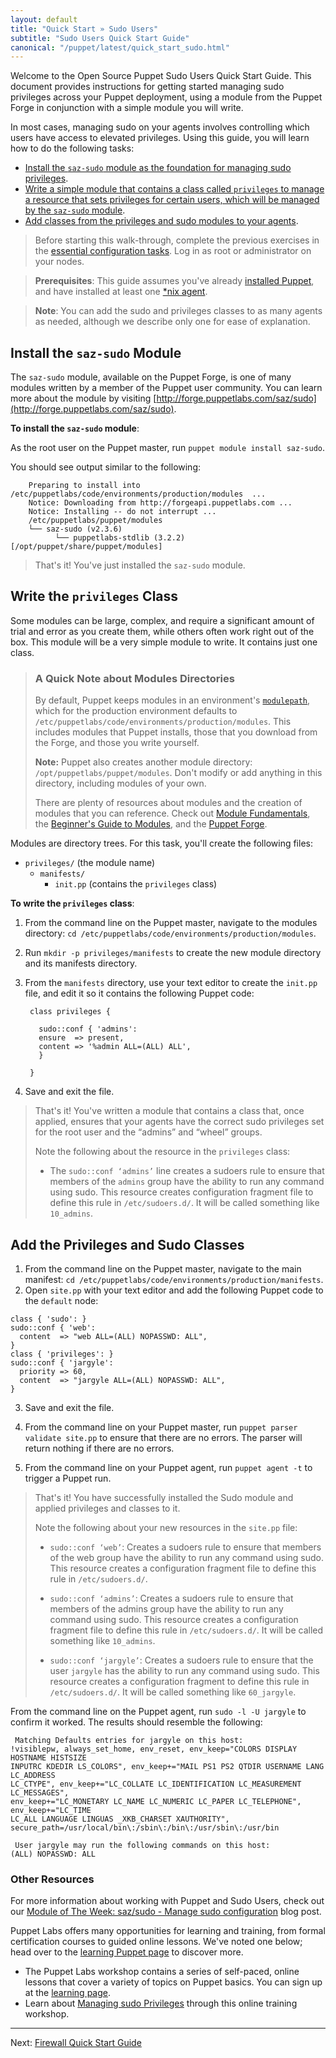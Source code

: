 ```yaml
---
layout: default
title: "Quick Start » Sudo Users"
subtitle: "Sudo Users Quick Start Guide"
canonical: "/puppet/latest/quick_start_sudo.html"
---
```


[downloads]: https://puppetlabs.com/puppet/puppet-open-source
[sys_req]: ./install_system_requirements.html
[agent_install]: ./install_agents.html
[install_overview]: ./install_basic.html

Welcome to the Open Source Puppet Sudo Users Quick Start Guide. This document provides instructions for getting started managing sudo privileges across your Puppet deployment, using a module from the Puppet Forge in conjunction with a simple module you will write.

In most cases, managing sudo on your agents involves controlling which users have access to elevated privileges. Using this guide, you will learn how to do the following tasks:

* [Install the `saz-sudo` module as the foundation for managing sudo privileges](#install-the-saz-sudo-module).
* [Write a simple module that contains a class called `privileges` to manage a resource that sets privileges for certain users, which will be managed by the `saz-sudo` module](#write-the-privileges-class).
* [Add classes from the privileges and sudo modules to your agents][inpage_add].

> Before starting this walk-through, complete the previous exercises in the [essential configuration tasks](./quick_start_essential_config.html). Log in as root or administrator on your nodes.

> **Prerequisites**: This guide assumes you've already [installed Puppet]({{puppetserver}}/install_from_packages.html), and have installed at least one [*nix agent](./install_linux.html).

>**Note**: You can add the sudo and privileges classes to as many agents as needed, although we describe only one for ease of explanation.

## Install the `saz-sudo` Module

The `saz-sudo` module, available on the Puppet Forge, is one of many modules written by a member of the Puppet user community.  You can learn more about the module by visiting [http://forge.puppetlabs.com/saz/sudo](http://forge.puppetlabs.com/saz/sudo).

**To install the `saz-sudo` module**:

As the root user on the Puppet master, run `puppet module install saz-sudo`.

You should see output similar to the following:

 		Preparing to install into /etc/puppetlabs/code/environments/production/modules  ...
        Notice: Downloading from http://forgeapi.puppetlabs.com ...
        Notice: Installing -- do not interrupt ...
        /etc/puppetlabs/puppet/modules
        └── saz-sudo (v2.3.6)
              └── puppetlabs-stdlib (3.2.2) [/opt/puppet/share/puppet/modules]

> That's it! You've just installed the `saz-sudo` module.

## Write the `privileges` Class

Some modules can be large, complex, and require a significant amount of trial and error as you create them, while others often work right out of the box. This module will be a very simple module to write. It contains just one class.

> ### A Quick Note about Modules Directories
>
>By default, Puppet keeps modules in an environment's [`modulepath`](./dirs_modulepath.html), which for the production environment defaults to `/etc/puppetlabs/code/environments/production/modules`. This includes modules that Puppet installs, those that you download from the Forge, and those you write yourself.
>
>**Note:** Puppet also creates another module directory: `/opt/puppetlabs/puppet/modules`. Don't modify or add anything in this directory, including modules of your own.
>
>There are plenty of resources about modules and the creation of modules that you can reference. Check out [Module Fundamentals](./modules_fundamentals.html), the [Beginner's Guide to Modules](/guides/module_guides/bgtm.html), and the [Puppet Forge](https://forge.puppetlabs.com/).

Modules are directory trees. For this task, you'll create the following files:

 - `privileges/` (the module name)
   - `manifests/`
      - `init.pp` (contains the `privileges` class)

**To write the `privileges` class**:

1. From the command line on the Puppet master, navigate to the modules directory: `cd /etc/puppetlabs/code/environments/production/modules`.
2. Run `mkdir -p privileges/manifests` to create the new module directory and its manifests directory.
3. From the `manifests` directory, use your text editor to create the `init.pp` file, and edit it so it contains the following Puppet code:

        class privileges {

		  sudo::conf { 'admins':
          ensure  => present,
          content => '%admin ALL=(ALL) ALL',
          }

        }

5. Save and exit the file.

> That's it! You've written a module that contains a class that, once applied, ensures that your agents have the correct sudo privileges set for the root user and the “admins” and “wheel” groups.
>
> Note the following about the resource in the `privileges` class:
>
> * The `sudo::conf ‘admins’` line creates a sudoers rule to ensure that members of the `admins` group have the ability to run any command using sudo. This resource creates configuration fragment file to define this rule in `/etc/sudoers.d/`. It will be called something like `10_admins`.

## Add the Privileges and Sudo Classes

[inpage_add]: #add-the-privileges-and-sudo-classes

1. From the command line on the Puppet master, navigate to the main manifest: `cd /etc/puppetlabs/code/environments/production/manifests`.
2. Open `site.pp` with your text editor and add the following Puppet code to the `default` node:

~~~puppet
class { 'sudo': }
sudo::conf { 'web':
  content  => "web ALL=(ALL) NOPASSWD: ALL",
}
class { 'privileges': }
sudo::conf { 'jargyle':
  priority => 60,
  content  => "jargyle ALL=(ALL) NOPASSWD: ALL",
}
~~~

3. Save and exit the file.

4. From the command line on your Puppet master, run `puppet parser validate site.pp` to ensure that there are no errors. The parser will return nothing if there are no errors.

5. From the command line on your Puppet agent, run `puppet agent -t` to trigger a Puppet run.

> That's it! You have successfully installed the Sudo module and applied privileges and classes to it.
>
> Note the following about your new resources in the `site.pp` file:
>
> * `sudo::conf ‘web’`: Creates a sudoers rule to ensure that members of the web group have the ability to run any command using sudo. This resource creates a configuration fragment file to define this rule in `/etc/sudoers.d/`.
>
> * `sudo::conf ‘admins’`: Creates a sudoers rule to ensure that members of the admins group have the ability to run any command using sudo. This resource creates a configuration fragment file to define this rule in `/etc/sudoers.d/`. It will be called something like `10_admins`.
>
> * `sudo::conf ‘jargyle’`: Creates a sudoers rule to ensure that the user `jargyle` has the ability to run any command using sudo. This resource creates a configuration fragment to define this rule in `/etc/sudoers.d/`. It will be called something like `60_jargyle`.

From the command line on the Puppet agent, run `sudo -l -U jargyle` to confirm it worked. The results should resemble the following:

	 Matching Defaults entries for jargyle on this host:
    !visiblepw, always_set_home, env_reset, env_keep="COLORS DISPLAY HOSTNAME HISTSIZE
    INPUTRC KDEDIR LS_COLORS", env_keep+="MAIL PS1 PS2 QTDIR USERNAME LANG LC_ADDRESS
    LC_CTYPE", env_keep+="LC_COLLATE LC_IDENTIFICATION LC_MEASUREMENT LC_MESSAGES",
    env_keep+="LC_MONETARY LC_NAME LC_NUMERIC LC_PAPER LC_TELEPHONE", env_keep+="LC_TIME
    LC_ALL LANGUAGE LINGUAS _XKB_CHARSET XAUTHORITY",
    secure_path=/usr/local/bin\:/sbin\:/bin\:/usr/sbin\:/usr/bin

	 User jargyle may run the following commands on this host:
    (ALL) NOPASSWD: ALL


### Other Resources

For more information about working with Puppet and Sudo Users, check out our [Module of The Week: saz/sudo - Manage sudo configuration](https://puppetlabs.com/blog/module-of-the-week-sazsudo-manage-sudo-configuration) blog post.

Puppet Labs offers many opportunities for learning and training, from formal certification courses to guided online lessons. We've noted one below; head over to the [learning Puppet page](https://puppetlabs.com/learn) to discover more.

* The Puppet Labs workshop contains a series of self-paced, online lessons that cover a variety of topics on Puppet basics. You can sign up at the [learning page](https://puppetlabs.com/learn).
* Learn about [Managing sudo Privileges](https://puppetlabs.com/learn/managing-sudo-privileges) through this online training workshop.

----------

Next: [Firewall Quick Start Guide](./quick_start_firewall.html)



